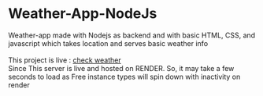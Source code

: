 # Weather-App-NodeJs
Weather-app made with Nodejs as backend and with basic HTML, CSS, and javascript which takes location and serves basic weather info 
<br><br>
This project is live : [check weather](https://weather-app-nodejs-3apt.onrender.com)
<br>
Since This server is live and hosted on RENDER. So, it may take a few seconds to load as Free instance types will spin down with inactivity on render
